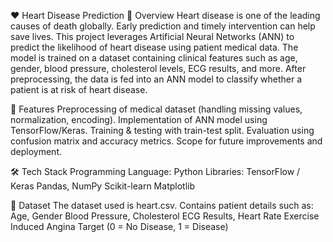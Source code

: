 ❤️ Heart Disease Prediction
📌 Overview
Heart disease is one of the leading causes of death globally. Early prediction and timely intervention can help save lives. This project leverages Artificial Neural Networks (ANN) to predict the likelihood of heart disease using patient medical data.
The model is trained on a dataset containing clinical features such as age, gender, blood pressure, cholesterol levels, ECG results, and more. After preprocessing, the data is fed into an ANN model to classify whether a patient is at risk of heart disease.

🚀 Features
Preprocessing of medical dataset (handling missing values, normalization, encoding).
Implementation of ANN model using TensorFlow/Keras.
Training & testing with train-test split.
Evaluation using confusion matrix and accuracy metrics.
Scope for future improvements and deployment.

🛠️ Tech Stack
Programming Language: Python
Libraries:
TensorFlow / Keras
Pandas, NumPy
Scikit-learn
Matplotlib

📂 Dataset
The dataset used is heart.csv.
Contains patient details such as:
Age, Gender
Blood Pressure, Cholesterol
ECG Results, Heart Rate
Exercise Induced Angina
Target (0 = No Disease, 1 = Disease)
